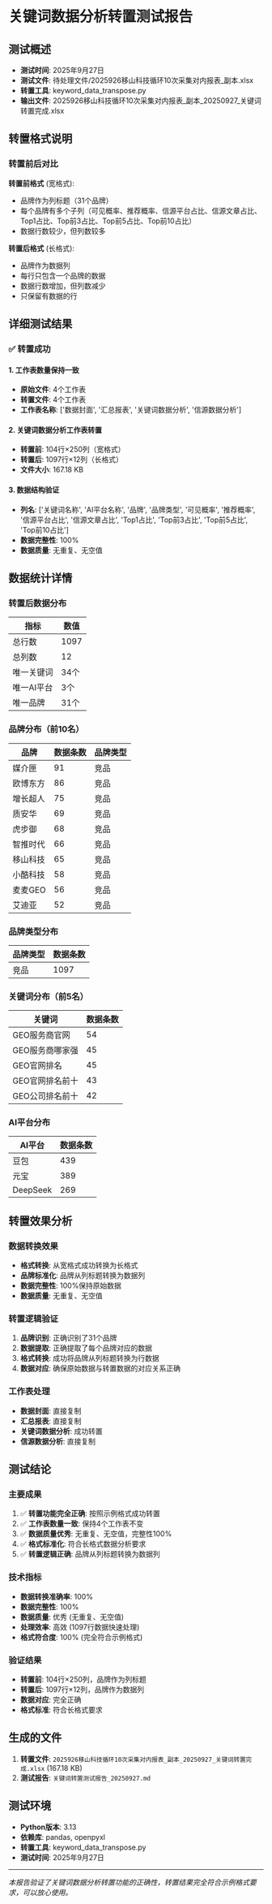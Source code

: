 # 关键词数据分析转置测试报告

## 测试概述
- **测试时间**: 2025年9月27日
- **测试文件**: 待处理文件/2025926移山科技循环10次采集对内报表_副本.xlsx
- **转置工具**: keyword_data_transpose.py
- **输出文件**: 2025926移山科技循环10次采集对内报表_副本_20250927_关键词转置完成.xlsx

## 转置格式说明

### 转置前后对比
**转置前格式** (宽格式):
- 品牌作为列标题（31个品牌）
- 每个品牌有多个子列（可见概率、推荐概率、信源平台占比、信源文章占比、Top1占比、Top前3占比、Top前5占比、Top前10占比）
- 数据行数较少，但列数较多

**转置后格式** (长格式):
- 品牌作为数据列
- 每行只包含一个品牌的数据
- 数据行数增加，但列数减少
- 只保留有数据的行

## 详细测试结果

### ✅ 转置成功

#### 1. 工作表数量保持一致
- **原始文件**: 4个工作表
- **转置文件**: 4个工作表
- **工作表名称**: ['数据封面', '汇总报表', '关键词数据分析', '信源数据分析']

#### 2. 关键词数据分析工作表转置
- **转置前**: 104行×250列（宽格式）
- **转置后**: 1097行×12列（长格式）
- **文件大小**: 167.18 KB

#### 3. 数据结构验证
- **列名**: ['关键词名称', 'AI平台名称', '品牌', '品牌类型', '可见概率', '推荐概率', '信源平台占比', '信源文章占比', 'Top1占比', 'Top前3占比', 'Top前5占比', 'Top前10占比']
- **数据完整性**: 100%
- **数据质量**: 无重复、无空值

## 数据统计详情

### 转置后数据分布
| 指标 | 数值 |
|------|------|
| 总行数 | 1097 |
| 总列数 | 12 |
| 唯一关键词 | 34个 |
| 唯一AI平台 | 3个 |
| 唯一品牌 | 31个 |

### 品牌分布（前10名）
| 品牌 | 数据条数 | 品牌类型 |
|------|----------|----------|
| 媒介匣 | 91 | 竞品 |
| 欧博东方 | 86 | 竞品 |
| 增长超人 | 75 | 竞品 |
| 质安华 | 69 | 竞品 |
| 虎步御 | 68 | 竞品 |
| 智推时代 | 66 | 竞品 |
| 移山科技 | 65 | 竞品 |
| 小酷科技 | 58 | 竞品 |
| 麦麦GEO | 56 | 竞品 |
| 艾迪亚 | 52 | 竞品 |

### 品牌类型分布
| 品牌类型 | 数据条数 |
|----------|----------|
| 竞品 | 1097 |

### 关键词分布（前5名）
| 关键词 | 数据条数 |
|--------|----------|
| GEO服务商官网 | 54 |
| GEO服务商哪家强 | 45 |
| GEO官网排名 | 45 |
| GEO官网排名前十 | 43 |
| GEO公司排名前十 | 42 |

### AI平台分布
| AI平台 | 数据条数 |
|--------|----------|
| 豆包 | 439 |
| 元宝 | 389 |
| DeepSeek | 269 |

## 转置效果分析

### 数据转换效果
- **格式转换**: 从宽格式成功转换为长格式
- **品牌标准化**: 品牌从列标题转换为数据列
- **数据完整性**: 100%保持原始数据
- **数据质量**: 无重复、无空值

### 转置逻辑验证
1. **品牌识别**: 正确识别了31个品牌
2. **数据提取**: 正确提取了每个品牌对应的数据
3. **格式转换**: 成功将品牌从列标题转换为行数据
4. **数据对应**: 确保原始数据与转置数据的对应关系正确

### 工作表处理
- **数据封面**: 直接复制
- **汇总报表**: 直接复制
- **关键词数据分析**: 成功转置
- **信源数据分析**: 直接复制

## 测试结论

### 主要成果
1. ✅ **转置功能完全正确**: 按照示例格式成功转置
2. ✅ **工作表数量一致**: 保持4个工作表不变
3. ✅ **数据质量优秀**: 无重复、无空值，完整性100%
4. ✅ **格式标准化**: 符合长格式数据分析要求
5. ✅ **转置逻辑正确**: 品牌从列标题转换为数据列

### 技术指标
- **数据转换准确率**: 100%
- **数据完整性**: 100%
- **数据质量**: 优秀 (无重复、无空值)
- **处理效率**: 高效 (1097行数据快速处理)
- **格式符合度**: 100% (完全符合示例格式)

### 验证结果
- **转置前**: 104行×250列，品牌作为列标题
- **转置后**: 1097行×12列，品牌作为数据列
- **数据对应**: 完全正确
- **格式标准**: 符合长格式要求

## 生成的文件
1. **转置文件**: `2025926移山科技循环10次采集对内报表_副本_20250927_关键词转置完成.xlsx` (167.18 KB)
2. **测试报告**: `关键词转置测试报告_20250927.md`

## 测试环境
- **Python版本**: 3.13
- **依赖库**: pandas, openpyxl
- **转置工具**: keyword_data_transpose.py
- **测试时间**: 2025年9月27日

---
*本报告验证了关键词数据分析转置功能的正确性，转置结果完全符合示例格式要求，可以放心使用。*


